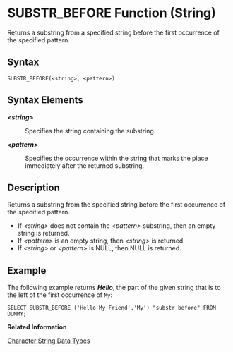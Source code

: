 <!-- loio20e8174b751910149796bd4aad28bdca -->

# SUBSTR\_BEFORE Function \(String\)

Returns a substring from a specified string before the first occurrence of the specified pattern.



<a name="loio20e8174b751910149796bd4aad28bdca__sql_function_substr_before_1sql_function_substr_before_syntax"/>

## Syntax

```
SUBSTR_BEFORE(<string>, <pattern>)
```



## Syntax Elements


<dl>
<dt><b>

*<string\>*

</b></dt>
<dd>

Specifies the string containing the substring.



</dd><dt><b>

*<pattern\>*

</b></dt>
<dd>

Specifies the occurrence within the string that marks the place immediately after the returned substring.



</dd>
</dl>



<a name="loio20e8174b751910149796bd4aad28bdca__sql_function_substr_before_1sql_function_substr_before_description"/>

## Description

Returns a substring from the specified string before the first occurrence of the specified pattern.

-   If *<string\>* does not contain the *<pattern\>* substring, then an empty string is returned.
-   If *<pattern\>* is an empty string, then *<string\>* is returned.
-   If *<string\>* or *<pattern\>* is NULL, then NULL is returned.



<a name="loio20e8174b751910149796bd4aad28bdca__sql_function_substr_before_1sql_function_substr_before_examples"/>

## Example

The following example returns ***Hello***, the part of the given string that is to the left of the first occurrence of `My`:

```
SELECT SUBSTR_BEFORE ('Hello My Friend','My') "substr before" FROM DUMMY;
```

**Related Information**  


[Character String Data Types](../character-string-data-types-a33f788.md "Character string data types are used to store values that contain character strings.")

